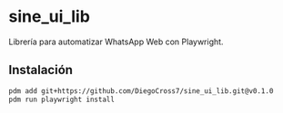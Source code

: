 # sine_ui_lib

Librería para automatizar WhatsApp Web con Playwright.

## Instalación

```bash
pdm add git+https://github.com/DiegoCross7/sine_ui_lib.git@v0.1.0
pdm run playwright install
```
